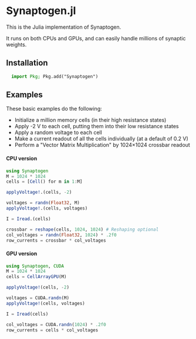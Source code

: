 # Synaptogen.jl

This is the Julia implementation of Synaptogen.

It runs on both CPUs and GPUs, and can easily handle millions of synaptic weights.


## Installation

```julia
  import Pkg; Pkg.add("Synaptogen")
```

## Examples

These basic examples do the following:
- Initialize a million memory cells (in their high resistance states)
- Apply -2 V to each cell, putting them into their low resistance states
- Apply a random voltage to each cell
- Make a current readout of all the cells individually (at a default of 0.2 V)
- Perform a "Vector Matrix Multiplication" by 1024×1024 crossbar readout

#### CPU version

```julia
using Synaptogen
M = 1024 * 1024
cells = [Cell() for m in 1:M]

applyVoltage!.(cells, -2)

voltages = randn(Float32, M)
applyVoltage!.(cells, voltages)

I = Iread.(cells)

crossbar = reshape(cells, 1024, 1024) # Reshaping optional
col_voltages = randn(Float32, 1024) * .2f0
row_currents = crossbar * col_voltages
```

#### GPU version

```julia
using Synaptogen, CUDA
M = 1024 * 1024
cells = CellArrayGPU(M)

applyVoltage!(cells, -2)

voltages = CUDA.randn(M)
applyVoltage!(cells, voltages)

I = Iread(cells)

col_voltages = CUDA.randn(1024) * .2f0
row_currents = cells * col_voltages
```
